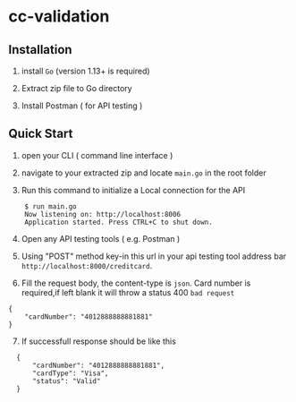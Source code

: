 # cc-validation



## Installation

1. install `Go` (version 1.13+ is required)

2. Extract zip file to Go directory

3. Install Postman ( for API testing )

## Quick Start

1. open your CLI ( command line interface )

2. navigate to your extracted zip and locate `main.go` in the root folder

3. Run this command to initialize a Local connection for the API

```
    $ run main.go 
    Now listening on: http://localhost:8006
    Application started. Press CTRL+C to shut down.
```
4. Open any API testing tools ( e.g. Postman )

5. Using "POST" method key-in this url in your api testing tool address bar `http://localhost:8000/creditcard`.

6. Fill the request body, the content-type is `json`. 
   Card number is required,if left blank it will throw a status 400 `bad request` 

```
{
	"cardNumber": "4012888888881881"
}
```

7. If successfull response should be like this

```
  {
      "cardNumber": "4012888888881881",
      "cardType": "Visa",
      "status": "Valid"
  }
```
